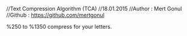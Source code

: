 //Text Compression Algorithm (TCA)
//18.01.2015
//Author : Mert Gonul
//Github : https://github.com/mertgonul

%250 to %1350 compress for your letters.